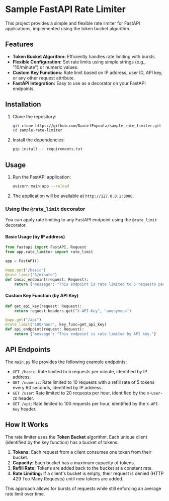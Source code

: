 # Sample FastAPI Rate Limiter

This project provides a simple and flexible rate limiter for FastAPI applications, implemented using the token bucket algorithm.

## Features

- **Token Bucket Algorithm:** Efficiently handles rate limiting with bursts.
- **Flexible Configuration:** Set rate limits using simple strings (e.g., "10/minute") or numeric values.
- **Custom Key Functions:** Rate limit based on IP address, user ID, API key, or any other request attribute.
- **FastAPI Integration:** Easy to use as a decorator on your FastAPI endpoints.

## Installation

1.  Clone the repository:
    ```bash
    git clone https://github.com/DanielPopoola/sample_rate_limiter.git
    cd sample-rate-limiter
    ```

2.  Install the dependencies:
    ```bash
    pip install -r requirements.txt
    ```

## Usage

1.  Run the FastAPI application:
    ```bash
    uvicorn main:app --reload
    ```

2.  The application will be available at `http://127.0.0.1:8000`.

### Using the `@rate_limit` decorator

You can apply rate limiting to any FastAPI endpoint using the `@rate_limit` decorator.

#### Basic Usage (by IP address)

```python
from fastapi import FastAPI, Request
from app.rate_limiter import rate_limit

app = FastAPI()

@app.get("/basic")
@rate_limit("5/minute")
def basic_endpoint(request: Request):
    return {"message": "This endpoint is rate limited to 5 requests per minute per IP."}
```

#### Custom Key Function (by API Key)

```python
def get_api_key(request: Request):
    return request.headers.get("X-API-Key", "anonymous")

@app.get("/api")
@rate_limit("100/hour", key_func=get_api_key)
def api_endpoint(request: Request):
    return {"message": "This endpoint is rate limited by API key."}
```

## API Endpoints

The `main.py` file provides the following example endpoints:

-   `GET /basic`: Rate limited to 5 requests per minute, identified by IP address.
-   `GET /numeric`: Rate limited to 10 requests with a refill rate of 5 tokens every 60 seconds, identified by IP address.
-   `GET /user`: Rate limited to 20 requests per hour, identified by the `X-User-ID` header.
-   `GET /api`: Rate limited to 100 requests per hour, identified by the `X-API-Key` header.

## How It Works

The rate limiter uses the **Token Bucket** algorithm. Each unique client (identified by the key function) has a bucket of tokens.

1.  **Tokens:** Each request from a client consumes one token from their bucket.
2.  **Capacity:** Each bucket has a maximum capacity of tokens.
3.  **Refill Rate:** Tokens are added back to the bucket at a constant rate.
4.  **Rate Limiting:** If a client's bucket is empty, their request is denied (HTTP 429 Too Many Requests) until new tokens are added.

This approach allows for bursts of requests while still enforcing an average rate limit over time.
